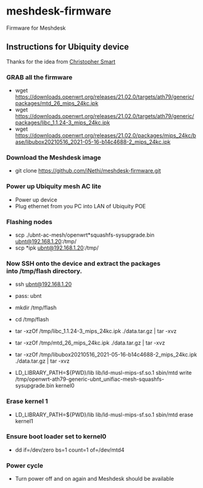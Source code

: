# meshdesk-firmware
Firmware for Meshdesk

## Instructions for Ubiquity device

Thanks for the idea from [Christopher Smart](https://blog.christophersmart.com/2021/10/02/flashing-openwrt-onto-ubiquiti-unifi-ap-ac/)

### GRAB all the firmware

- wget https://downloads.openwrt.org/releases/21.02.0/targets/ath79/generic/packages/mtd_26_mips_24kc.ipk
- wget https://downloads.openwrt.org/releases/21.02.0/targets/ath79/generic/packages/libc_1.1.24-3_mips_24kc.ipk
- wget https://downloads.openwrt.org/releases/21.02.0/packages/mips_24kc/base/libubox20210516_2021-05-16-b14c4688-2_mips_24kc.ipk

### Download the Meshdesk image
- git clone https://github.com/iNethi/meshdesk-firmware.git


### Power up Ubiquity mesh AC lite
- Power up device
- Plug ethernet from you PC into LAN of Ubiquity POE


### Flashing nodes

- scp ./ubnt-ac-mesh/openwrt*squashfs-sysupgrade.bin ubnt@192.168.1.20:/tmp/
- scp *ipk ubnt@192.168.1.20:/tmp/


### Now SSH onto the device and extract the packages into /tmp/flash directory.
- ssh ubnt@192.168.1.20
- pass: ubnt
- mkdir /tmp/flash
- cd /tmp/flash
- tar -xzOf /tmp/libc_1.1.24-3_mips_24kc.ipk  ./data.tar.gz | tar -xvz
- tar -xzOf /tmp/mtd_26_mips_24kc.ipk ./data.tar.gz | tar -xvz
- tar -xzOf /tmp/libubox20210516_2021-05-16-b14c4688-2_mips_24kc.ipk ./data.tar.gz | tar -xvz


- LD_LIBRARY_PATH=${PWD}/lib lib/ld-musl-mips-sf.so.1 sbin/mtd write /tmp/openwrt-ath79-generic-ubnt_unifiac-mesh-squashfs-sysupgrade.bin kernel0

### Erase kernel 1
- LD_LIBRARY_PATH=${PWD}/lib lib/ld-musl-mips-sf.so.1 sbin/mtd erase kernel1

### Ensure boot loader set to kernel0
- dd if=/dev/zero bs=1 count=1 of=/dev/mtd4

### Power cycle
- Turn power off and on again and Meshdesk should be available
